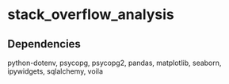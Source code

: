 # stack_overflow_analysis

## Dependencies

python-dotenv, psycopg, psycopg2, pandas, matplotlib, seaborn, ipywidgets, sqlalchemy, voila